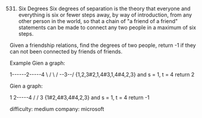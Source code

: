 531. Six Degrees
Six degrees of separation is the theory that everyone and everything is six or fewer steps away, by way of introduction, from any other person in the world, so that a chain of "a friend of a friend" statements can be made to connect any two people in a maximum of six steps.

Given a friendship relations, find the degrees of two people, return -1 if they can not been connected by friends of friends.

Example
Gien a graph:

1------2-----4
 \          /
  \        /
   \--3--/
{1,2,3#2,1,4#3,1,4#4,2,3} and s = 1, t = 4 return 2

Gien a graph:

1      2-----4
             /
           /
          3
{1#2,4#3,4#4,2,3} and s = 1, t = 4 return -1

difficulty: medium
company: microsoft

